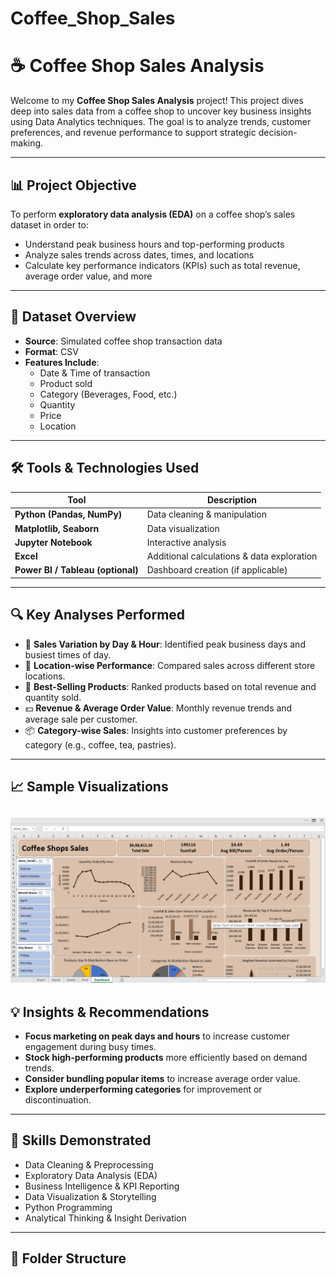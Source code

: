 # Coffee_Shop_Sales
# ☕ Coffee Shop Sales Analysis

Welcome to my **Coffee Shop Sales Analysis** project! This project dives deep into sales data from a coffee shop to uncover key business insights using Data Analytics techniques. The goal is to analyze trends, customer preferences, and revenue performance to support strategic decision-making.

---

## 📊 Project Objective

To perform **exploratory data analysis (EDA)** on a coffee shop’s sales dataset in order to:
- Understand peak business hours and top-performing products
- Analyze sales trends across dates, times, and locations
- Calculate key performance indicators (KPIs) such as total revenue, average order value, and more

---

## 📁 Dataset Overview

- **Source**: Simulated coffee shop transaction data  
- **Format**: CSV  
- **Features Include**:
  - Date & Time of transaction  
  - Product sold  
  - Category (Beverages, Food, etc.)  
  - Quantity  
  - Price  
  - Location

---

## 🛠️ Tools & Technologies Used

| Tool | Description |
|------|-------------|
| **Python (Pandas, NumPy)** | Data cleaning & manipulation |
| **Matplotlib, Seaborn** | Data visualization |
| **Jupyter Notebook** | Interactive analysis |
| **Excel** | Additional calculations & data exploration |
| **Power BI / Tableau (optional)** | Dashboard creation (if applicable) |

---

## 🔍 Key Analyses Performed

- 📅 **Sales Variation by Day & Hour**: Identified peak business days and busiest times of day.
- 📍 **Location-wise Performance**: Compared sales across different store locations.
- 🥤 **Best-Selling Products**: Ranked products based on total revenue and quantity sold.
- 💵 **Revenue & Average Order Value**: Monthly revenue trends and average sale per customer.
- 📦 **Category-wise Sales**: Insights into customer preferences by category (e.g., coffee, tea, pastries).

---

## 📈 Sample Visualizations

![Sales Chart](https://raw.githubusercontent.com/anant480/Coffee_Shop_Sales/master/Coffee%20Shop%20Sale.png)
---

## 💡 Insights & Recommendations

- **Focus marketing on peak days and hours** to increase customer engagement during busy times.
- **Stock high-performing products** more efficiently based on demand trends.
- **Consider bundling popular items** to increase average order value.
- **Explore underperforming categories** for improvement or discontinuation.

---

## 🧠 Skills Demonstrated

- Data Cleaning & Preprocessing  
- Exploratory Data Analysis (EDA)  
- Business Intelligence & KPI Reporting  
- Data Visualization & Storytelling  
- Python Programming  
- Analytical Thinking & Insight Derivation

---

## 📂 Folder Structure

